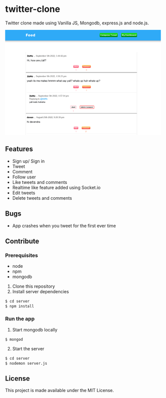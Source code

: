 # twitter-clone

Twitter clone made using Vanilla JS, Mongodb, express.js and node.js.

![twitter-pic](twitter-vanilla.png)

## Features

- Sign up/ Sign in
- Tweet
- Comment
- Follow user
- Like tweets and comments
- Realtime like feature added using Socket.io
- Edit tweets
- Delete tweets and comments

## Bugs

- App crashes when you tweet for the first ever time

## Contribute

### Prerequisites

- node
- npm
- mongodb

1. Clone this repository
2. Install server dependencies

```
$ cd server
$ npm install
```

### Run the app

1. Start mongodb locally

```
$ mongod
```

2. Start the server

```
$ cd server
$ nodemon server.js
```

## License

This project is made available under the MIT License.
